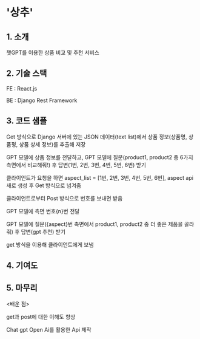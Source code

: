 # '상추'

## 1. 소개
챗GPT를 이용한 상품 비교 및 추천 서비스

## 2. 기술 스택
FE : React.js

BE : Django Rest Framework

## 3. 코드 샘플
<aspectapp>
Get 방식으로 Django 서버에 있는 JSON 데이터(text list)에서 상품 정보(상품명, 상품평, 상품 상세 정보)를 추출해 저장

GPT 모델에 상품 정보를 전달하고, GPT 모델에 질문(product1, product2 중 6가지 측면에서 비교해줘!) 후 답변(1번, 2번, 3번, 4번, 5번, 6번) 받기

클라이언트가 요청을 하면 aspect_list = [1번, 2번, 3번, 4번, 5번, 6번], aspect api 새로 생성 후 Get 방식으로 넘겨줌


<comparisonapp>
클라이언트로부터 Post 방식으로 번호를 보내면 받음

GPT 모델에 측면 번호{n}번 전달

GPT 모델에 질문({aspect}번 측면에서 product1, product2 중 더 좋은 제품을 골라줘) 후 답변(gpt 추천) 받기

get 방식을 이용해 클라이언트에게 보냄

## 4. 기여도


## 5. 마무리
<배운 점>

get과 post에 대한 이해도 향상

Chat gpt Open Ai를 활용한 Api 제작

